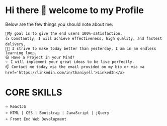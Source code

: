 # Hi there 👋 welcome to my Profile
Below are the few things you should note about me:

    🚀My goal is to give the end users 100%-satisfaction.
    👍 Constantly, I will achieve effectiveness, high quality, and fastest delivery.
    👨‍🎓 I strive to make today better than yesterday, I am in an endless learning loop.
    😃 Have a Project in your Mind?
    ✨ I will implement your great ideas to be live perfectly.
    📫 Contact me today via the email provided on my bio or via <a href='https://linkedin.com/in/thaniyell'>LinkedIn</a>

# CORE SKILLS

    ⭐ ReactJS 
    ⭐ HTML | CSS | Bootstrap | JavaScript | jQuery
    ⭐ Front End Web Development
   
